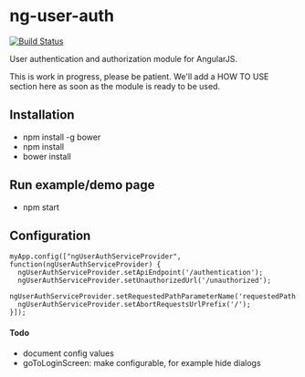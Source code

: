 # ng-user-auth

[![Build Status](https://img.shields.io/travis/guggero/ng-user-auth.svg)](https://travis-ci.org/guggero/ng-user-auth)

User authentication and authorization module for AngularJS.

This is work in progress, please be patient. We'll add a HOW TO USE section here as soon as the module is ready to be used.

## Installation

* npm install -g bower
* npm install
* bower install

## Run example/demo page

* npm start

## Configuration

    myApp.config(["ngUserAuthServiceProvider", function(ngUserAuthServiceProvider) {
      ngUserAuthServiceProvider.setApiEndpoint('/authentication');
      ngUserAuthServiceProvider.setUnauthorizedUrl('/unauthorized');
      ngUserAuthServiceProvider.setRequestedPathParameterName('requestedPath');
      ngUserAuthServiceProvider.setAbortRequestsUrlPrefix('/');
    }]);

#### Todo
* document config values
* goToLoginScreen: make configurable, for example hide dialogs